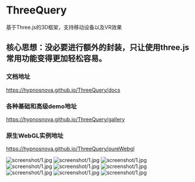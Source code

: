 # ThreeQuery
基于Three.js的3D框架，支持移动设备以及VR效果
<br>
## 核心思想：没必要进行额外的封装，只让使用three.js常用功能变得更加轻松容易。

### 文档地址

https://hypnosnova.github.io/ThreeQuery/docs



### 各种基础和高级demo地址

https://hypnosnova.github.io/ThreeQuery/gallery



### 原生WebGL实例地址

https://hypnosnova.github.io/ThreeQuery/pureWebgl


![screenshot/1.jpg](screenshot/1.jpg)
![screenshot/1.jpg](screenshot/3.jpg)
![screenshot/1.jpg](screenshot/2.jpg)
![screenshot/1.jpg](screenshot/4.jpg)
![screenshot/1.jpg](screenshot/5.jpg)
![screenshot/1.jpg](screenshot/6.jpg)
![screenshot/1.jpg](screenshot/8.jpg)
![screenshot/1.jpg](screenshot/7.jpg)
![screenshot/1.jpg](screenshot/9.jpg)

